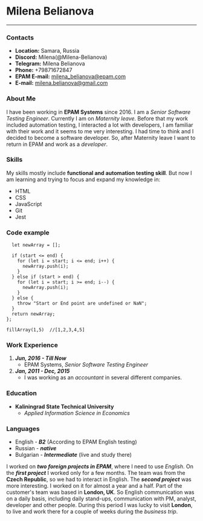 # Milena Belianova
****
### Contacts 
* **Location:** Samara, Russia
* **Discord:** Milena(@Milena-Belianova)
* **Telegram:** Milena Belianova
* **Phone:** +79871672847
* **EPAM E-mail:** milena_belianova@epam.com
* **E-mail:** milena.belianova@gmail.com
### About Me
I have been working in **EPAM Systems** since 2016. I am a _Senior Software Testing Engineer_. Currently I am on _Maternity leave_. Before that my work included automation testing, I interacted a lot with developers, I am familiar with their work and it seems to me very interesting. I had time to think and I decided to become a software developer. So, after Maternity leave I want to return in EPAM and work as a _developer_.
### Skills 
My skills mostly include **functional and automation testing skill**. But now I am learning and trying to focus and expand my knowledge in:
* HTML
* CSS
* JavaScript
* Git
* Jest 
### Code example
```const fillArray = (start, end) => {
  let newArray = [];

  if (start <= end) {
    for (let i = start; i <= end; i++) {
      newArray.push(i);
    }
  } else if (start > end) {
    for (let i = start; i >= end; i--) {
      newArray.push(i);
    }
  } else {
    throw "Start or End point are undefined or NaN";
  }
  return newArray;
};

fillArray(1,5)  //[1,2,3,4,5]
```
### Work Experience
 1. ***Jun, 2016 - Till Now*** 
     * EPAM Systems, _Senior Software Testing Engineer_
 2. ***Jan, 2011 - Dec, 2015*** 
     * I was working as an _accountant_ in several different  companies. 
    
### Education
* **Kaliningrad State Technical University** 
    - _Applied Information Science in Economics_

### Languages
* English - ***B2*** (According to EPAM English testing)
* Russian - ***native***
* Bulgarian - ***Intermediate*** (live and study there)

I worked on ***two foreign projects in EPAM***, where I need to use _English_. 
On the ***first project*** I worked only for a few months. The team was from the **Czech Republic**, so we had to interact in English.
The ***second project*** was more interesting. I worked on it for almost a year and a half. Part of the customer's team was based in **London, UK**. So English communication was on a daily basis, including daily stand-ups, communication with PM, analyst, developer and other people. During this period I was lucky to visit **London**, to live and work there for a couple of weeks during the _business trip_. 